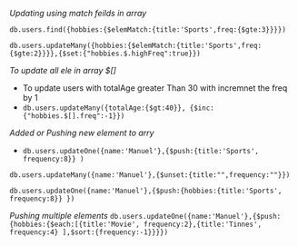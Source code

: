_Updating using match feilds in array_

`db.users.find({hobbies:{$elemMatch:{title:'Sports',freq:{$gte:3}}}})`

`db.users.updateMany({hobbies:{$elemMatch:{title:'Sports',freq:{$gte:2}}}},{$set:{"hobbies.$.highFreq":true}})`

_To update all ele in array $[]_

- To update users with totalAge greater Than 30 with incremnet the freq by 1
- `db.users.updateMany({totalAge:{$gt:40}}, {$inc:{"hobbies.$[].freq":-1}})`

<!-- - wrong - `db.users.updateMany({name:"Chris"},{$rename:{"hobbies.freq":"frequency"}})`
`db.users.findOne({name:"Chris"}).hobbies.updateMany({$rename:{freq:"frequency"}})` -->

_Added or Pushing new element to arry_

- `db.users.updateOne({name:'Manuel'},{$push:{title:'Sports', frequency:8}} )`

<!-- I removed bcz it was wrongly added by previous query -->

`db.users.updateMany({name:'Manuel'},{$unset:{title:"",frequency:""}})`

<!-- actual query -->

`db.users.updateOne({name:'Manuel'},{$push:{hobbies:{title:'Sports', frequency:8}} })`

_Pushing multiple elements_
`db.users.updateOne({name:'Manuel'},{$push:{hobbies:{$each:[{title:'Movie', frequency:2},{title:'Tinnes', frequency:4} ],$sort:{frequency:-1}}}})`
